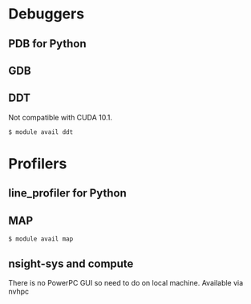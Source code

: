 # Debuggers

## PDB for Python

## GDB

## DDT

Not compatible with CUDA 10.1.

```
$ module avail ddt
```

# Profilers

## line_profiler for Python

## MAP

```
$ module avail map
```

## nsight-sys and compute

There is no PowerPC GUI so need to do on local machine. Available via nvhpc
